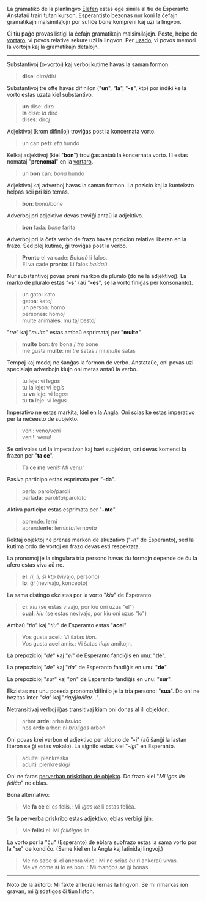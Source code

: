 La gramatiko de la planlingvo [Elefen](https://elefen.org/) estas ege simila al tiu de Esperanto. Anstataŭ trairi tutan kurson, Esperantisto bezonas nur koni la ĉefajn gramatikajn malsimilaĵojn por sufiĉe bone kompreni kaj uzi la lingvon.

Ĉi tiu paĝo provas listigi la ĉefajn gramatikajn malsimilaĵojn. Poste, helpe de [vortaro](https://elefen.org/disionario/), vi povos relative sekure uzi la lingvon. Per [uzado](https://elefen.org/), vi povos memori la vortojn kaj la gramatikajn detalojn.

---

Substantivoj (o-vortoj) kaj verboj kutime havas la saman formon.

> **dise**: dir*o*/dir*i*  

Substantivoj tre ofte havas difinilon ("**un**", "**la**", "**-s**", ktp) por indiki ke la vorto estas uzata kiel substantivo.

> **un** dise: dir*o*  
> **la** dise: *la* dir*o*  
> dise**s**: dir*oj*  

Adjektivoj (krom difiniloj) troviĝas post la koncernata vorto.

> un can **peti**: *eta* hundo  

Kelkaj adjektivoj (kiel "**bon**") troviĝas antaŭ la koncernata vorto. Ili estas nomataj "**prenomal**" en la [vortaro](https://elefen.org/disionario/).

> un **bon** can: *bona* hundo

Adjektivoj kaj adverboj havas la saman formon. La pozicio kaj la kunteksto helpas scii pri kio temas.

> **bon**: bon*a*/bon*e*

Adverboj pri adjektivo devas troviĝi antaŭ la adjektivo.

> **bon** fada: *bone* farita  

Adverboj pri la ĉefa verbo de frazo havas pozicion relative liberan en la frazo. Sed plej kutime, ĝi troviĝas post la verbo.

> **Pronto** el va cade: *Baldaŭ* li falos.  
> El va cade **pronto**: Li falos *baldaŭ*.  

Nur substantivoj povas preni markon de pluralo (do ne la adjektivoj). La marko de pluralo estas "**-s**" (aŭ "**-es**", se la vorto finiĝas per konsonanto).

> un gato: kato  
> gato**s**: kato*j*  
> un person: homo  
> persone**s**: homo*j*  
> multe animale**s**: multa*j* besto*j*  

"*tre*" kaj "*multe*" estas ambaŭ esprimataj per "**multe**".

> **multe** bon: *tre* bona / *tre* bone  
> me gusta **multe**: mi *tre* ŝatas / mi *multe* ŝatas  

Tempoj kaj modoj ne ŝanĝas la formon de verbo. Anstataŭe, oni povas uzi specialajn adverbojn kiujn oni metas antaŭ la verbo.

> tu leje: vi leg*as*  
> tu **ia** leje: vi leg*is*  
> tu **va** leje: vi leg*os*  
> tu **ta** leje: vi leg*us*  

Imperativo ne estas markita, kiel en la Angla. Oni scias ke estas imperativo per la neĉeesto de subjekto.

> veni: veno/veni  
> veni!: venu!  

Se oni volas uzi la imperativon kaj havi subjekton, oni devas komenci la frazon per "**ta ce**".

> **Ta ce me** veni!: *Mi* ven*u!*  

Pasiva participo estas esprimata per "**-da**".

> parla: parolo/paroli  
> parla**da**: parol*ita*/parol*ata*  

Aktiva participo estas esprimata per "**-nte**".

> aprende: lerni  
> aprende**nte**: lern*inta*/lern*anta*  

Rektaj objektoj ne prenas markon de akuzativo ("*-n*" de Esperanto), sed la kutima ordo de vortoj en frazo devas esti respektata.

La pronomoj je la singulara tria persono havas du formojn depende de ĉu la afero estas viva aŭ ne.

> **el**: *ri, li, ŝi ktp* (vivaĵo, persono)  
> **lo**: *ĝi* (nevivaĵo, koncepto)  

La sama distingo ekzistas por la vorto "*kiu*" de Esperanto.

> **ci**: *kiu* (se estas vivaĵo, por kiu oni uzus "el")  
> **cual**: *kiu* (se estas nevivaĵo, por kiu oni uzus "lo")  

Ambaŭ "*tio*" kaj "*tiu*" de Esperanto estas "**acel**".

> Vos gusta **acel**.: Vi ŝatas *tion*.  
> Vos gusta **acel** amis.: Vi ŝatas *tiujn* amikojn.  

La prepozicioj "*de*" kaj "*el*" de Esperanto fandiĝis en unu: "**de**".

La prepozicioj "*de*" kaj "*da*" de Esperanto fandiĝis en unu: "**de**".

La prepozicioj "*sur*" kaj "*pri*" de Esperanto fandiĝis en unu: "**sur**". 

Ekzistas nur unu poseda pronomo/difinilo je la tria persono: "**sua**". Do oni ne hezitas inter "*sia*" kaj "*ria/ĝia/ilia/...*".

Netransitivaj verboj iĝas transitivaj kiam oni donas al ili objekton.

> arbor **arde**: arbo *brulas*  
> nos **arde** arbor: ni *bruligas* arbon  

Oni povas krei verbon el adjektivo per aldono de "**-i**" (aŭ ŝanĝi la lastan literon se ĝi estas vokalo). La signifo estas kiel "*-igi*" en Esperanto.

> adulte: plenkreska  
> adult**i**: plenkresk*igi*  

Oni ne faras [perverban priskribon de objekto](https://bertilow.com/pmeg/gramatiko/specialaj_priskriboj/perverba/objekto.html). Do frazo kiel "*Mi igas lin feliĉa*" ne eblas.

Bona alternativo:

> Me **fa ce** el es felis.: Mi *igas ke* li estas feliĉa.  

Se la perverba priskribo estas adjektivo, eblas verbigi ĝin:

> Me **felisi** el: Mi *feliĉigas* lin

La vorto por la "ĉu" (Esperanto) de eblara subfrazo estas la sama vorto por la "se" de kondiĉo. (Same kiel en la Angla kaj latinidaj lingvoj.)

> Me no sabe **si** el ancora vive.: Mi ne scias *ĉu* ri ankoraŭ vivas.  
> Me va come **si** lo es bon. : Mi manĝos *se* ĝi bonas.

---

Noto de la aŭtoro: Mi fakte ankoraŭ lernas la lingvon. Se mi rimarkas ion gravan, mi ĝisdatigos ĉi tiun liston.